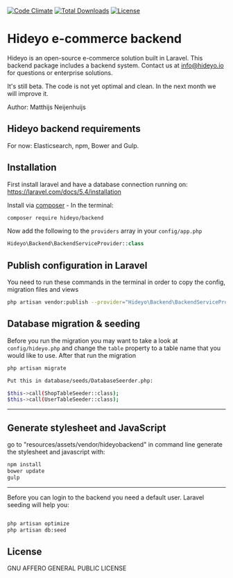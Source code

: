 [![Code Climate](https://codeclimate.com/github/hideyo/backend.png)](https://codeclimate.com/github/hideyo/backend)
<a href="https://packagist.org/packages/hideyo/backend"><img src="https://poser.pugx.org/hideyo/backend/d/total.svg" alt="Total Downloads"></a>
<a href="https://packagist.org/packages/hideyo/backend"><img src="https://poser.pugx.org/hideyo/backend/license.svg" alt="License"></a>
# Hideyo e-commerce backend
Hideyo is an open-source e-commerce solution built in Laravel. This backend package includes a backend system. Contact us at info@hideyo.io for questions or enterprise solutions. 

It's still beta. The code is not yet optimal and clean. In the next month we will improve it. 

Author: Matthijs Neijenhuijs


## Hideyo backend requirements

For now: Elasticsearch, npm, Bower and Gulp. 


## Installation

First install laravel and have a database connection running on: https://laravel.com/docs/5.4/installation

Install via [composer](https://getcomposer.org/) - In the terminal:
```bash
composer require hideyo/backend
```

Now add the following to the `providers` array in your `config/app.php`
```php
Hideyo\Backend\BackendServiceProvider::class
```

## Publish configuration in Laravel

You need to run these commands in the terminal in order to copy the config, migration files and views
```bash
php artisan vendor:publish --provider="Hideyo\Backend\BackendServiceProvider"
```

## Database migration & seeding
Before you run the migration you may want to take a look at `config/hideyo.php` and change the `table` property to a table name that you would like to use. After that run the migration 
```bash
php artisan migrate

Put this in database/seeds/DatabaseSeerder.php:

$this->call(ShopTableSeeder::class);
$this->call(UserTableSeeder::class);


```

----

## Generate stylesheet and JavaScript

go to "resources/assets/vendor/hideyobackend" in command line generate the stylesheet and javascript with:
```bash
npm install
bower update
gulp 
```

---


Before you can login to the backend you need a default user. Laravel seeding will help you: 
```bash

php artisan optimize
php artisan db:seed 
```

## License

GNU AFFERO GENERAL PUBLIC LICENSE
